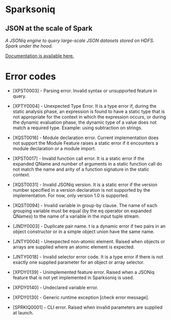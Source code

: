 # Sparksoniq

## JSON at the scale of Spark

*A JSONiq engine to query large-scale JSON datasets stored on HDFS. Spark under the hood.*

[Documentation is available here.](http://sparksoniq.readthedocs.io/en/latest/)

# Error codes

- [XPST0003] - Parsing error. 
Invalid syntax or unsupported feature in query.

- [XPTY0004] - Unexpected Type Error. 
It is a type error if, during the static analysis phase, 
an expression is found to have a static type that is not
appropriate for the context in which the expression occurs, 
or during the dynamic evaluation phase, the dynamic type of 
a value does not match a required type. 
Example: using subtraction on strings.

- [XQST0016] - Module declaration error. 
Current implementation does not support the Module Feature 
raises a static error if it encounters a module declaration 
or a module import.

- [XPST0017] - Invalid function call error. 
It is a static error if the expanded QName and number 
of arguments in a static function call do not match 
the name and arity of a function signature in the static context.

- [XQST0031] - Invalid JSONiq version. It is a static error 
if the version number specified in a version declaration 
is not supported by the implementation. For now, only version 1.0 is supported.

- [XQST0094] - Invalid variable in group-by clause. 
The name of each grouping variable must be equal 
(by the eq operator on expanded QNames) to the name of a 
variable in the input tuple stream.

- [JNDY0003] - Duplicate pair name. t is a dynamic error if two pairs in an object
 constructor or in a simple object union have the same name.

- [JNTY0004] - Unexpected non-atomic element. Raised when objects 
or arrays are supplied where an atomic element is expected. 

- [JNTY0018] - Invalid selector error code. 
It is a type error if there is not exactly one supplied parameter 
for an object or array selector.

- [XPDY0139] - Unimplemented feature error. Raised when a JSONiq feature 
that is not yet implemented in Sparksoniq is used.

- [XPDY0140] - Undeclared variable error.

- [XPDY0130] - Generic runtime exception [check error message].

- [SPRKIQ0001] - CLI error. Raised when invalid parameters are supplied at launch.
